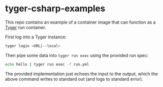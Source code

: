# tyger-csharp-examples

This repo contains an example of a container image that can function as a [Tyger](https://github.com/microsoft/tyger) run container. 

First log into a Tyger instance:

``` bash
tyger login <URL|--local>
```

Then pipe some data into `tyger run exec` using the provided run spec:

``` bash
echo hello | tyger run exec -f run.yml
```

The provided implementation just echoes the input to the output, which the above
command writes to standard out (and logs to standard error).